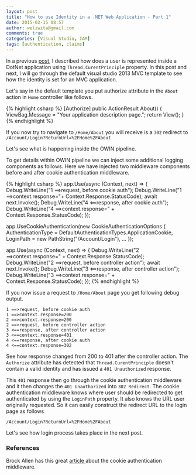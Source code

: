 ```yaml
---
layout: post
title: "How to use Identity in a .NET Web Application - Part 1"
date: 2015-02-15 08:57
author: weliwita@gmail.com
comments: true
categories: [Visual Studio, IAM]
tags: [authentication, claims]
---
```

In a previous [post](/visual%20studio/identity%20and%20access%20management/2015/02/12/how-to-use-currentprincipal.html), I described how does a user is represented inside a DotNet application using `Thread.CurentPrinciple` property. In this post and next, I will go through the default visual studio 2013 MVC template to see how the identity is set for an MVC application.

Let's say in the default template you put authorize attribute in the `About` action in `Home` controller like follows.

{% highlight csharp %}
[Authorize]
public ActionResult About()
{
    ViewBag.Message = "Your application description page.";
    return View();
}
{% endhighlight %}

If you now try to navigate to `/Home/About` you will receive is a `302` redirect to `/Account/Login?ReturnUrl=%2FHome%2FAbout`

Let's see what is happening inside the OWIN pipeline.

To get details within OWIN pipeline we can inject some additional logging components as follows. Here we have injected two middleware components before and after cookie authentication middleware.

{% highlight csharp %}
app.Use(async (Context, next) =>
{
    Debug.WriteLine("1 ==>request, before cookie auth");
    Debug.WriteLine("1 ==>context.response="+ Context.Response.StatusCode);
    await next.Invoke();
    Debug.WriteLine("4 <==response, after cookie auth");
    Debug.WriteLine("4 ==>context.response=" + Context.Response.StatusCode);
}); 

app.UseCookieAuthentication(new CookieAuthenticationOptions
{
    AuthenticationType = DefaultAuthenticationTypes.ApplicationCookie,
    LoginPath = new PathString("/Account/Login"),
    ...
});

app.Use(async (Context, next) =>
{
    Debug.WriteLine("2 ==>context.response=" + Context.Response.StatusCode);
    Debug.WriteLine("2 ==>request, before controller action");
    await next.Invoke();
    Debug.WriteLine("3 <==response, after controller action");
    Debug.WriteLine("3 ==>context.response=" + Context.Response.StatusCode);
});
{% endhighlight %}

If you now issue a request to `/Home/About` page you get following debug output.

```
1 ==>request, before cookie auth
1 ==>context.response=200
2 ==>context.response=200
2 ==>request, before controller action
3 <==response, after controller action
3 <==context.response=401
4 <==response, after cookie auth
4 <==context.response=302
```

See how response changed from 200 to 401 after the controller action. The `Authorize` attribute has detected that `Thread.CurentPrinciple` doesn't contain a valid identity and has issued a `401 Unauthorized` response.

This `401` response then go through the cookie authentication middleware and it then changes the `401 Unauthorized` into `302 Redirect`. The cookie authentication middleware knows where user should be redirected to get authenticated by using the `LoginPath`
property. It also knows the URL user originally requested. So it can easily construct the redirect URL to the login page as follows

`/Account/Login?ReturnUrl=%2FHome%2FAbout`

Let's see how login process takes place in the next post.

### References
Brock Allen has this great <a href="http://brockallen.com/2013/10/24/a-primer-on-owin-cookie-authentication-middleware-for-the-asp-net-developer/" title="article">article </a>about the cookie authentication middleware.

